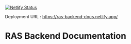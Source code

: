 [![Netlify Status](https://api.netlify.com/api/v1/badges/3bc29a08-e542-45b2-82c5-56a87f6b62b3/deploy-status)](https://app.netlify.com/sites/ras-backend-docs/deploys)

Deployment URL : https://ras-backend-docs.netlify.app/
# RAS Backend Documentation
